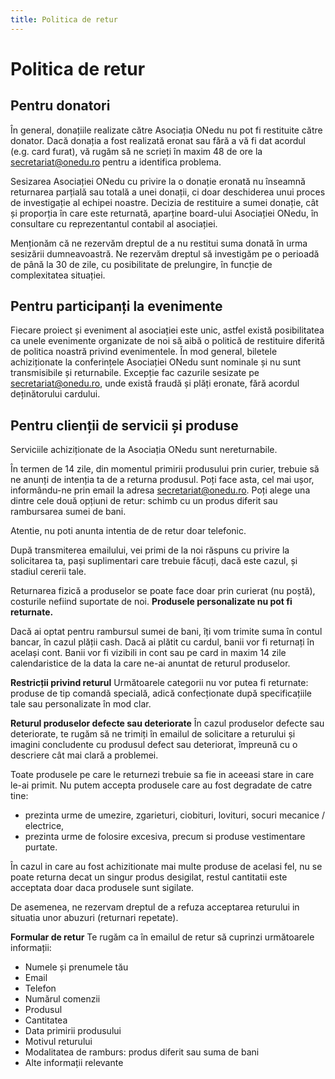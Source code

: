 ```yaml
---
title: Politica de retur
---
```


# Politica de retur

## Pentru donatori
În general, donațiile realizate către Asociația ONedu nu pot fi restituite către donator. Dacă donația a fost realizată eronat sau fără a vă fi dat acordul (e.g. card furat), vă rugăm să ne scrieți în maxim 48 de ore la secretariat@onedu.ro pentru a identifica problema.

Sesizarea Asociației ONedu cu privire la o donație eronată nu înseamnă returnarea parțială sau totală a unei donații, ci doar deschiderea unui proces de investigație al echipei noastre. Decizia de restituire a sumei donație, cât și proporția în care este returnată, aparține board-ului Asociației ONedu, în consultare cu reprezentantul contabil al asociației.

Menționăm că ne rezervăm dreptul de a nu restitui suma donată în urma sesizării dumneavoastră. Ne rezervăm dreptul să investigăm pe o perioadă de până la 30 de zile, cu posibilitate de prelungire, în funcție de complexitatea situației.

## Pentru participanți la evenimente
Fiecare proiect și eveniment al asociației este unic, astfel există posibilitatea ca unele evenimente organizate de noi să aibă o politică de restituire diferită de politica noastră privind evenimentele. În mod general, biletele achiziționate la conferințele Asociației ONedu sunt nominale și nu sunt transmisibile și returnabile. Excepție fac cazurile sesizate pe secretariat@onedu.ro, unde există fraudă și plăți eronate, fără acordul deținătorului cardului.

## Pentru clienții de servicii și produse
Serviciile achiziționate de la Asociația ONedu sunt nereturnabile.

În termen de 14 zile, din momentul primirii produsului prin curier, trebuie să ne anunți de intenția ta de a returna produsul. Poți face asta, cel mai ușor, informându-ne prin email la adresa secretariat@onedu.ro. Poți alege una dintre cele două opțiuni de retur: schimb cu un produs diferit sau rambursarea sumei de bani.

Atentie, nu poti anunta intentia de de retur doar telefonic.

După transmiterea emailului, vei primi de la noi răspuns cu privire la solicitarea ta, pași suplimentari care trebuie făcuți, dacă este cazul, și stadiul cererii tale.

Returnarea fizică a produselor se poate face doar prin curierat (nu poștă), costurile nefiind suportate de noi. **Produsele personalizate nu pot fi returnate.**

Dacă ai optat pentru rambursul sumei de bani, îți vom trimite suma în contul bancar, în cazul plății cash. Dacă ai plătit cu cardul, banii vor fi returnați în același cont. Banii vor fi vizibili in cont sau pe card in maxim 14 zile calendaristice de la data la care ne-ai anuntat de returul produselor.

**Restricții privind returul**
Următoarele categorii nu vor putea fi returnate: produse de tip comandă specială, adică confecționate după specificațiile tale sau personalizate în mod clar.

**Returul produselor defecte sau deteriorate**
În cazul produselor defecte sau deteriorate, te rugăm să ne trimiți în emailul de solicitare a returului și imagini concludente cu produsul defect sau deteriorat, împreună cu o descriere cât mai clară a problemei.

Toate produsele pe care le returnezi trebuie sa fie in aceeasi stare in care le-ai primit. Nu putem accepta produsele care au fost degradate de catre tine:
- prezinta urme de umezire, zgarieturi, ciobituri, lovituri, socuri mecanice / electrice,
- prezinta urme de folosire excesiva, precum si produse vestimentare purtate.

În cazul in care au fost achizitionate mai multe produse de acelasi fel, nu se poate returna decat un singur produs desigilat, restul cantitatii este acceptata doar daca produsele sunt sigilate.

De asemenea, ne rezervam dreptul de a refuza acceptarea returului in situatia unor abuzuri (returnari repetate).

**Formular de retur**
Te rugăm ca în emailul de retur să cuprinzi următoarele informații:
- Numele și prenumele tău
- Email
- Telefon
- Numărul comenzii
- Produsul
- Cantitatea
- Data primirii produsului
- Motivul returului
- Modalitatea de ramburs: produs diferit sau suma de bani
- Alte informații relevante